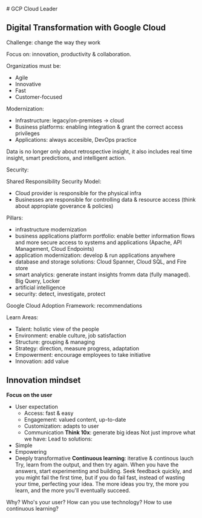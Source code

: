 # GCP Cloud Leader

## Digital Transformation with Google Cloud
Challenge: change the way they work

Focus on: innovation, productivity & collaboration.

Organizatios must be:
- Agile
- Innovative
- Fast
- Customer-focused

Modernization:
- Infrastructure: legacy/on-premises -> cloud
- Business platforms: enabling integration & grant the correct access privileges
- Applications: always accesible, DevOps practice

Data is no longer only about retrospective insight, it also includes real time insight, smart predictions, and intelligent action.

Security:

Shared Responsibility Security Model:
- Cloud provider is responsible for the physical infra
- Businesses are responsible for controlling data & resource access (think about appropiate goverance & policies)

Pillars:
- infrastructure modernization
- business applications platform portfolio: enable better information flows and more secure access to systems and applications (Apache, API Management, Cloud Endpoints)
- application modernization: develop & run applications anywhere
- database and storage solutions: Cloud Spanner, Cloud SQL, and Fire store
- smart analytics: generate instant insights fromm data (fully managed). Big Query, Locker
- artificial intelligence
- security: detect, investigate, protect

Google Cloud Adoption Framework: recommendations

Learn Areas:
- Talent: holistic view of the people
- Environment: enable culture, job satisfaction
- Structure: grouping & managing
- Strategy: direction, measure progress, adaptation
- Empowerment: encourage employees to take initiative
- Innovation: add value

## Innovation mindset
**Focus on the user**
- User expectation
    - Access: fast & easy
    - Engagement: valued content, up-to-date
    - Customization: adapts to user
    - Communication
**Think 10x**: generate big ideas 
Not just improve what we have: Lead to solutions:
- Simple
- Empowering
- Deeply transformative
**Continuous learning**: iterative & continous lauch
Try, learn from the output, and then try again.
When you have the answers, start experimenting and building.
Seek feedback quickly, and you might fail the first time, but if you do fail fast, instead of wasting your time, perfecting your idea.
The more ideas you try, the more you learn, and the more you'll eventually succeed.

Why?
Who's your user?
How can you use technology?
How to use continuous learning?